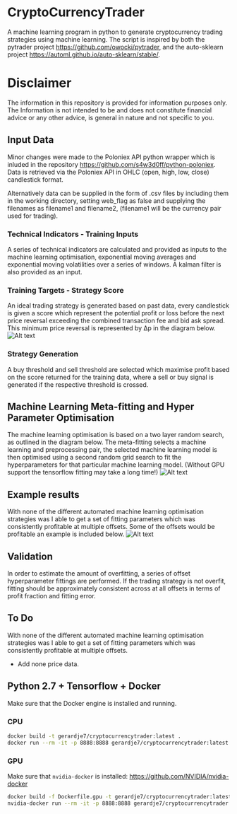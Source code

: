 # CryptoCurrencyTrader
A machine learning program in python to generate cryptocurrency trading strategies using machine learning.
The script is inspired by both the pytrader project https://github.com/owocki/pytrader, and the auto-sklearn project https://automl.github.io/auto-sklearn/stable/. 

# Disclaimer
The information in this repository is provided for information purposes only. The Information is not intended to be and does not constitute financial advice or any other advice, is general in nature and not specific to you.

## Input Data
Minor changes were made to the Poloniex API python wrapper which is inluded in the repository https://github.com/s4w3d0ff/python-poloniex. Data is retrieved via the Poloniex API in OHLC (open, high, low, close) candlestick format.

Alternatively data can be supplied in the form of .csv files by including them in the working directory, setting web_flag as false and supplying the filenames as filename1 and filename2, (filename1 will be the currency pair used for trading).

### Technical Indicators - Training Inputs
A series of technical indicators are calculated and provided as inputs to the machine learning optimisation, exponential moving averages and exponential moving volatilities over a series of windows. A kalman filter is also provided as an input.

### Training Targets - Strategy Score
An ideal trading strategy is generated based on past data, every candlestick is given a score which represent the potential profit or loss before the next price reversal exceeding the combined transaction fee and bid ask spread. This minimum price reversal is represented by Δp in the diagram below.
![Alt text](strategyscore.jpg?raw=true "Optional Title")

### Strategy Generation
A buy threshold and sell threshold are selected which maximise profit based on the score returned for the training data, where a sell or buy signal is generated if the respective threshold is crossed.

## Machine Learning Meta-fitting and Hyper Parameter Optimisation
The machine learning optimisation is based on a two layer random search, as outlined in the diagram below. The meta-fitting selects a machine learning and preprocessing pair, the selected machine learning model is then optimised using a second random grid search to fit the hyperparameters for that particular machine learning model. (Without GPU support the tensorflow fitting may take a long time!)
![Alt text](ML_Flowchart.png?raw=true "Optional Title")

## Example results
With none of the different automated machine learning optimisation strategies was I able to get a set of fitting parameters which was consistently profitable at multiple offsets. Some of the offsets would be profitable an example is included below.
![Alt text](Fitting_example.png?raw=true "Optional Title")

## Validation
In order to estimate the amount of overfitting, a series of offset hyperparameter fittings are performed. If the trading strategy is not overfit, fitting should be approximately consistent across at all offsets in terms of profit fraction and fitting error.

## To Do
With none of the different automated machine learning optimisation strategies was I able to get a set of fitting parameters which was consistently profitable at multiple offsets.
* Add none price data.

## Python 2.7 + Tensorflow + Docker

Make sure that the Docker engine is installed and running.

### CPU
```bash
docker build -t gerardje7/cryptocurrencytrader:latest .
docker run --rm -it -p 8888:8888 gerardje7/cryptocurrencytrader:latest
```

### GPU
Make sure that `nvidia-docker` is installed: https://github.com/NVIDIA/nvidia-docker

```bash
docker build -f Dockerfile.gpu -t gerardje7/cryptocurrencytrader:latest-gpu .
nvidia-docker run --rm -it -p 8888:8888 gerardje7/cryptocurrencytrader:latest-gpu
```
